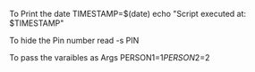 To Print the date
TIMESTAMP=$(date)
echo "Script executed at: $TIMESTAMP"

To hide the Pin number 
read -s PIN

To pass the varaibles as Args
PERSON1=$1
PERSON2=$2
